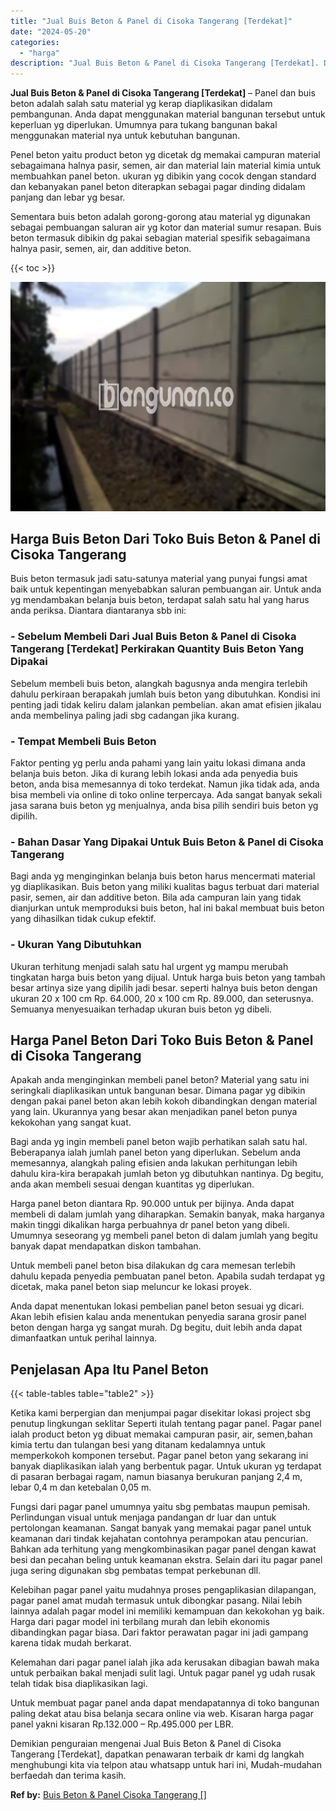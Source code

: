 ```yaml
---
title: "Jual Buis Beton & Panel di Cisoka Tangerang [Terdekat]"
date: "2024-05-20"
categories: 
  - "harga"
description: "Jual Buis Beton & Panel di Cisoka Tangerang [Terdekat]. Demikian penguraian mengenai Jual Buis Beton & Panel di Cisoka Tangerang [Terdekat], dapatkan penaw..."
---
```


**Jual Buis Beton & Panel di Cisoka Tangerang \[Terdekat\]** – Panel dan buis beton adalah salah satu material yg kerap diaplikasikan didalam pembangunan. Anda dapat menggunakan material bangunan tersebut untuk keperluan yg diperlukan. Umumnya para tukang bangunan bakal menggunakan material nya untuk kebutuhan bangunan.

Penel beton yaitu product beton yg dicetak dg memakai campuran material sebagaimana halnya pasir, semen, air dan material lain material kimia untuk membuahkan panel beton. ukuran yg dibikin yang cocok dengan standard dan kebanyakan panel beton diterapkan sebagai pagar dinding didalam panjang dan lebar yg besar.

Sementara buis beton adalah gorong-gorong atau material yg digunakan sebagai pembuangan saluran air yg kotor dan material sumur resapan. Buis beton termasuk dibikin dg pakai sebagian material spesifik sebagaimana halnya pasir, semen, air, dan additive beton.

{{< toc >}}

![Jual Buis Beton & Panel di Cisoka Tangerang [Terdekat]](/images/jual-panel-buis-beton-murah-46.png)

## Harga Buis Beton Dari Toko Buis Beton & Panel di Cisoka Tangerang

Buis beton termasuk jadi satu-satunya material yang punyai fungsi amat baik untuk kepentingan menyebabkan saluran pembuangan air. Untuk anda yg mendambakan belanja buis beton, terdapat salah satu hal yang harus anda periksa. Diantara diantaranya sbb ini:

### \- Sebelum Membeli Dari Jual Buis Beton & Panel di Cisoka Tangerang \[Terdekat\] Perkirakan Quantity Buis Beton Yang Dipakai

Sebelum membeli buis beton, alangkah bagusnya anda mengira terlebih dahulu perkiraan berapakah jumlah buis beton yang dibutuhkan. Kondisi ini penting jadi tidak keliru dalam jalankan pembelian. akan amat efisien jikalau anda membelinya paling jadi sbg cadangan jika kurang.

### \- Tempat Membeli Buis Beton

Faktor penting yg perlu anda pahami yang lain yaitu lokasi dimana anda belanja buis beton. Jika di kurang lebih lokasi anda ada penyedia buis beton, anda bisa memesannya di toko terdekat. Namun jika tidak ada, anda bisa membeli via online di toko online terpercaya. Ada sangat banyak sekali jasa sarana buis beton yg menjualnya, anda bisa pilih sendiri buis beton yg dipilih.

### \- Bahan Dasar Yang Dipakai Untuk Buis Beton & Panel di Cisoka Tangerang

Bagi anda yg menginginkan belanja buis beton harus mencermati material yg diaplikasikan. Buis beton yang miliki kualitas bagus terbuat dari material pasir, semen, air dan additive beton. Bila ada campuran lain yang tidak dianjurkan untuk memproduksi buis beton, hal ini bakal membuat buis beton yang dihasilkan tidak cukup efektif.

### \- Ukuran Yang Dibutuhkan

Ukuran terhitung menjadi salah satu hal urgent yg mampu merubah tingkatan harga buis beton yang dijual. Untuk harga buis beton yang tambah besar artinya size yang dipilih jadi besar. seperti halnya buis beton dengan ukuran 20 x 100 cm Rp. 64.000, 20 x 100 cm Rp. 89.000, dan seterusnya. Semuanya menyesuaikan terhadap ukuran buis beton yg dibeli.

## Harga Panel Beton Dari Toko Buis Beton & Panel di Cisoka Tangerang

Apakah anda menginginkan membeli panel beton? Material yang satu ini seringkali diaplikasikan untuk bangunan besar. Dimana pagar yg dibikin dengan pakai panel beton akan lebih kokoh dibandingkan dengan material yang lain. Ukurannya yang besar akan menjadikan panel beton punya kekokohan yang sangat kuat.

Bagi anda yg ingin membeli panel beton wajib perhatikan salah satu hal. Beberapanya ialah jumlah panel beton yang diperlukan. Sebelum anda memesannya, alangkah paling efisien anda lakukan perhitungan lebih dahulu kira-kira berapakah jumlah beton yg dibutuhkan nantinya. Dg begitu, anda akan membeli sesuai dengan kuantitas yg diperlukan.

Harga panel beton diantara Rp. 90.000 untuk per bijinya. Anda dapat membeli di dalam jumlah yang diharapkan. Semakin banyak, maka harganya makin tinggi dikalikan harga perbuahnya dr panel beton yang dibeli. Umumnya seseorang yg membeli panel beton di dalam jumlah yang begitu banyak dapat mendapatkan diskon tambahan.

Untuk membeli panel beton bisa dilakukan dg cara memesan terlebih dahulu kepada penyedia pembuatan panel beton. Apabila sudah terdapat yg dicetak, maka panel beton siap meluncur ke lokasi proyek.

Anda dapat menentukan lokasi pembelian panel beton sesuai yg dicari. Akan lebih efisien kalau anda menentukan penyedia sarana grosir panel beton dengan harga yg sangat murah. Dg begitu, duit lebih anda dapat dimanfaatkan untuk perihal lainnya.

## Penjelasan Apa Itu Panel Beton

{{< table-tables table="table2" >}}

Ketika kami berpergian dan menjumpai pagar disekitar lokasi project sbg penutup lingkungan seklitar Seperti itulah tentang pagar panel. Pagar panel ialah product beton yg dibuat memakai campuran pasir, air, semen,bahan kimia tertu dan tulangan besi yang ditanam kedalamnya untuk memperkokoh komponen tersebut. Pagar panel beton yang sekarang ini banyak diaplikasikan ialah yang berbentuk pagar. Untuk ukuran yg terdapat di pasaran berbagai ragam, namun biasanya berukuran panjang 2,4 m, lebar 0,4 m dan ketebalan 0,05 m.

Fungsi dari pagar panel umumnya yaitu sbg pembatas maupun pemisah. Perlindungan visual untuk menjaga pandangan dr luar dan untuk pertolongan keamanan. Sangat banyak yang memakai pagar panel untuk keamanan dari tindak kejahatan contohnya perampokan atau pencurian. Bahkan ada terhitung yang mengkombinasikan pagar panel dengan kawat besi dan pecahan beling untuk keamanan ekstra. Selain dari itu pagar panel juga sering digunakan sbg pembatas tempat perkebunan dll.

Kelebihan pagar panel yaitu mudahnya proses pengaplikasian dilapangan, pagar panel amat mudah termasuk untuk dibongkar pasang. Nilai lebih lainnya adalah pagar model ini memiliki kemampuan dan kekokohan yg baik. Harga dari pagar model ini terbilang murah dan lebih ekonomis dibandingkan pagar biasa. Dari faktor perawatan pagar ini jadi gampang karena tidak mudah berkarat.

Kelemahan dari pagar panel ialah jika ada kerusakan dibagian bawah maka untuk perbaikan bakal menjadi sulit lagi. Untuk pagar panel yg udah rusak telah tidak bisa diaplikasikan lagi.

Untuk membuat pagar panel anda dapat mendapatannya di toko bangunan paling dekat atau bisa belanja secara online via web. Kisaran harga pagar panel yakni kisaran Rp.132.000 – Rp.495.000 per LBR.

Demikian penguraian mengenai Jual Buis Beton & Panel di Cisoka Tangerang \[Terdekat\], dapatkan penawaran terbaik dr kami dg langkah menghubungi kita via telpon atau whatsapp untuk hari ini, Mudah-mudahan berfaedah dan terima kasih.

**Ref by:** [Buis Beton & Panel Cisoka Tangerang []](https://id.wikipedia.org/wiki/Buis)
